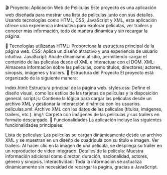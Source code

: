 🎬 Proyecto: Aplicación Web de Películas
Este proyecto es una aplicación web diseñada para mostrar una lista de películas junto con sus detalles. Usando tecnologías como HTML, CSS, JavaScript y XML, esta aplicación ofrece una experiencia interactiva para explorar películas, ver trailers y conocer más información, todo de manera dinámica y sin recargar la página.

🚀 Tecnologías utilizadas
HTML: Proporciona la estructura principal de la página web.
CSS: Aplica un diseño atractivo y una experiencia de usuario intuitiva.
JavaScript: Añade dinamismo al sitio, permitiendo cargar el contenido de las películas desde el XML e interactuar con el DOM.
XML: Almacena información sobre las películas, como títulos, directores, actores, sinopsis, imágenes y trailers.
📂 Estructura del Proyecto
El proyecto está organizado de la siguiente manera:

index.html: Estructura principal de la página web.
styles.css: Define el diseño visual, como los estilos de las tarjetas de películas y la disposición general.
script.js: Contiene la lógica para cargar las películas desde un archivo XML y gestionar la interacción dinámica con los usuarios.
peliculas.xml: Archivo XML con los datos de las películas (títulos, imágenes, trailers, etc.).
img/: Carpeta con imágenes de las películas y sus trailers en formato descargado.
📜 Funcionalidades
La aplicación incluye las siguientes funcionalidades principales:

Lista de películas: Las películas se cargan dinámicamente desde un archivo XML y se muestran en un diseño de cuadrícula con su título e imagen.
Ver trailers: Al hacer clic en la imagen de una película, se despliega su trailer en un reproductor de video integrado.
Detalles de la película: Muestra información adicional como director, duración, nacionalidad, actores, género y sinopsis.
Interactividad: Toda la información se actualiza dinámicamente sin necesidad de recargar la página, gracias a JavaScript.
